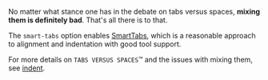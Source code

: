 No matter what stance one has in the debate on tabs versus spaces, **mixing them is definitely bad**. That's all there is to that.

The `smart-tabs` option enables [SmartTabs](https://www.emacswiki.org/emacs/SmartTabs), which is a reasonable approach to alignment and indentation with good tool support.

For more details on `TABS VERSUS SPACES`™ and the issues with mixing them, see [indent](indent.md).

